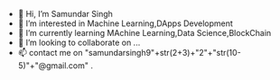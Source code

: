 - 👋 Hi, I’m Samundar Singh
- 👀 I’m interested in Machine Learning,DApps Development
- 🌱 I’m currently learning MAchine Learning,Data Science,BlockChain
- 💞️ I’m looking to collaborate on ...
- 📫 contact me on "samundarsingh9"+str(2+3)+"2"+"str(10-5)"+"@gmail.com" .

<!---
Samundar9525/Samundar9525 is a ✨ special ✨ repository because its `README.md` (this file) appears on your GitHub profile.
You can click the Preview link to take a look at your changes.
--->
